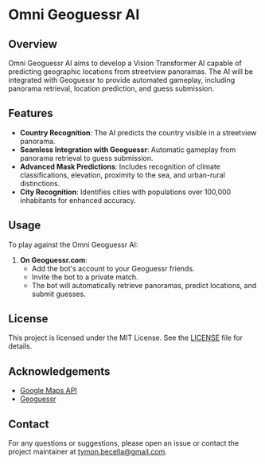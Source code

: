 # Omni Geoguessr AI

## Overview

Omni Geoguessr AI aims to develop a Vision Transformer AI capable of predicting geographic locations from streetview panoramas. The AI will be integrated with Geoguessr to provide automated gameplay, including panorama retrieval, location prediction, and guess submission.

## Features

- **Country Recognition**: The AI predicts the country visible in a streetview panorama.
- **Seamless Integration with Geoguessr**: Automatic gameplay from panorama retrieval to guess submission.
- **Advanced Mask Predictions**: Includes recognition of climate classifications, elevation, proximity to the sea, and urban-rural distinctions.
- **City Recognition**: Identifies cities with populations over 100,000 inhabitants for enhanced accuracy.

## Usage

To play against the Omni Geoguessr AI:

1. **On Geoguessr.com**:
    - Add the bot's account to your Geoguessr friends.
    - Invite the bot to a private match.
    - The bot will automatically retrieve panoramas, predict locations, and submit guesses.

## License

This project is licensed under the MIT License. See the [LICENSE](LICENSE) file for details.

## Acknowledgements

- [Google Maps API](https://cloud.google.com/maps-platform/)
- [Geoguessr](https://www.geoguessr.com/)

## Contact

For any questions or suggestions, please open an issue or contact the project maintainer at [tymon.becella@gmail.com](mailto:tymon.becella@gmail.com).
